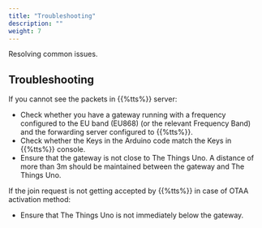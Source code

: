 ```yaml
---
title: "Troubleshooting"
description: ""
weight: 7
---
```


Resolving common issues.

<!--more-->

## Troubleshooting

If you cannot see the packets in {{%tts%}} server:

- Check whether you have a gateway running with a frequency configured to the EU band (EU868) (or the relevant Frequency Band) and the forwarding server configured to {{%tts%}}.
- Check whether the Keys in the Arduino code match the Keys in {{%tts%}} console.
- Ensure that the gateway is not close to The Things Uno. A distance of more than 3m should be maintained between the gateway and The Things Uno.

If the join request is not getting accepted by {{%tts%}} in case of OTAA activation method:

- Ensure that The Things Uno is not immediately below the gateway.
